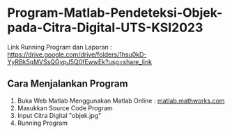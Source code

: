 # Program-Matlab-Pendeteksi-Objek-pada-Citra-Digital-UTS-KSI2023

Link Running Program dan Laporan : https://drive.google.com/drive/folders/1hsu0kD-YyRBk5qMVSsQGypJ5Q0fEwwEk?usp=share_link

## Cara Menjalankan Program
1. Buka Web Matlab Menggunakan Matlab Online : [matlab.mathworks.com](https://matlab.mathworks.com/)
2. Masukkan Source Code Program
3. Input Citra Digital "objek.jpg"
4. Running Program
